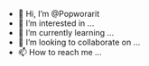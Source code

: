 - 👋 Hi, I’m @Popworarit
- 👀 I’m interested in ...
- 🌱 I’m currently learning ...
- 💞️ I’m looking to collaborate on ...
- 📫 How to reach me ...

<!---
Popworarit/Popworarit is a ✨ special ✨ repository because its `README.md` (this file) appears on your GitHub profile.
You can click the Preview link to take a look at your changes.
--->
